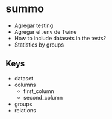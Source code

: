 # summo

- Agregar testing
- Agregar el .env de Twine
- How to include datasets in the tests?
- Statistics by groups

## Keys

- dataset
- columns
  - first_column
  - second_column
- groups
- relations